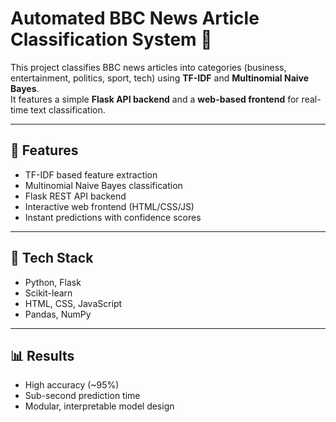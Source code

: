 # Automated BBC News Article Classification System 📰

This project classifies BBC news articles into categories (business, entertainment, politics, sport, tech) using **TF-IDF** and **Multinomial Naive Bayes**.  
It features a simple **Flask API backend** and a **web-based frontend** for real-time text classification.

---

## 🚀 Features
- TF-IDF based feature extraction
- Multinomial Naive Bayes classification
- Flask REST API backend
- Interactive web frontend (HTML/CSS/JS)
- Instant predictions with confidence scores

---

## 🧠 Tech Stack
- Python, Flask
- Scikit-learn
- HTML, CSS, JavaScript
- Pandas, NumPy

---

## 📊 Results
- High accuracy (~95%)
- Sub-second prediction time
- Modular, interpretable model design
